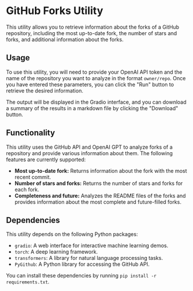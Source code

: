 # GitHub Forks Utility
This utility allows you to retrieve information about the forks of a GitHub repository, including the most up-to-date fork, the number of stars and forks, and additional information about the forks.
## Usage
To use this utility, you will need to provide your OpenAI API token and the name of the repository you want to analyze in the format `owner/repo`. Once you have entered these parameters, you can click the "Run" button to retrieve the desired information.

The output will be displayed in the Gradio interface, and you can download a summary of the results in a markdown file by clicking the "Download" button.
## Functionality
This utility uses the GitHub API and OpenAI GPT to analyze forks of a repository and provide various information about them. The following features are currently supported:

- <strong>Most up-to-date fork:</strong> Returns information about the fork with the most recent commit.
- <strong>Number of stars and forks:</strong> Returns the number of stars and forks for each fork.
- <strong>Completeness and future:</strong> Analyzes the README files of the forks and provides information about the most complete and future-filled forks.

## Dependencies
This utility depends on the following Python packages:

- `gradio`: A web interface for interactive machine learning demos.
- `torch`: A deep learning framework.
- `transformers`: A library for natural language processing tasks.
- `PyGithub`: A Python library for accessing the GitHub API.


You can install these dependencies by running `pip install -r requirements.txt`.
